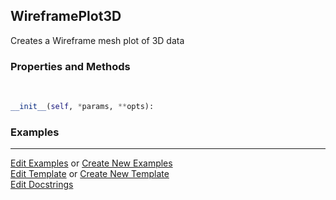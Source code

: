 ## <a id="McUtils.Plots.Plots.WireframePlot3D">WireframePlot3D</a>
Creates a Wireframe mesh plot of 3D data

### Properties and Methods
<a id="McUtils.Plots.Plots.WireframePlot3D.__init__" class="docs-object-method">&nbsp;</a>
```python
__init__(self, *params, **opts): 
```

### Examples




___

[Edit Examples](https://github.com/McCoyGroup/McUtils/edit/edit/ci/examples/ci/docs/McUtils/Plots/Plots/WireframePlot3D.md) or 
[Create New Examples](https://github.com/McCoyGroup/McUtils/new/edit/?filename=ci/examples/ci/docs/McUtils/Plots/Plots/WireframePlot3D.md) <br/>
[Edit Template](https://github.com/McCoyGroup/McUtils/edit/edit/ci/docs/ci/docs/McUtils/Plots/Plots/WireframePlot3D.md) or 
[Create New Template](https://github.com/McCoyGroup/McUtils/new/edit/?filename=ci/docs/templates/ci/docs/McUtils/Plots/Plots/WireframePlot3D.md) <br/>
[Edit Docstrings](https://github.com/McCoyGroup/McUtils/edit/edit/McUtils/Plots/Plots.py?message=Update%20Docs)